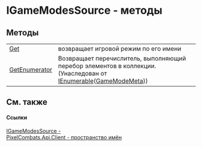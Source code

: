 # IGameModesSource - методы




## Методы
<table>
<tr>
<td><a href="73e90858-e85d-d9e2-add6-2811fff382ad">Get</a></td>
<td>возвращает игровой режим по его имени</td></tr>
<tr>
<td><a href="https://learn.microsoft.com/dotnet/api/system.collections.generic.ienumerable-1.getenumerator#system-collections-generic-ienumerable-1-getenumerator" target="_blank" rel="noopener noreferrer">GetEnumerator</a></td>
<td>Возвращает перечислитель, выполняющий перебор элементов в коллекции.<br />(Унаследован от <a href="https://learn.microsoft.com/dotnet/api/system.collections.generic.ienumerable-1" target="_blank" rel="noopener noreferrer">IEnumerable</a>(<a href="8cfb61fb-9136-66d6-4652-00bca13fbf61">GameModeMeta</a>))</td></tr>
</table>

## См. также


#### Ссылки
<a href="6d7b1ba4-7a87-bff9-cd3e-e01f2e29fd52">IGameModesSource - </a>  
<a href="0bc5bced-b862-6ec1-859b-5f3a1a1a4e37">PixelCombats.Api.Client - пространство имён</a>  
